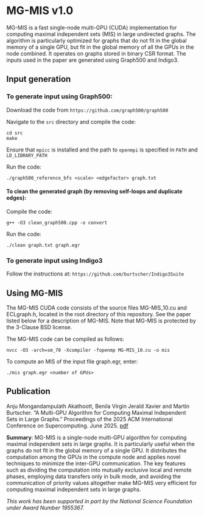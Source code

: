 # MG-MIS v1.0

MG-MIS is a fast single-node multi-GPU (CUDA) implementation for computing maximal independent sets (MIS) in large undirected graphs. The algorithm is particularly optimized for graphs that do not fit in the global memory of a single GPU, but fit in the global memory of all the GPUs in the node combined. It operates on graphs stored in binary CSR format. The inputs used in the paper are generated using Graph500 and Indigo3. 

## Input generation

### To generate input using Graph500:
  Download the code from `https://github.com/graph500/graph500`
  
  Navigate to the `src` directory and compile the code:
  
  ```
  cd src
  make
  ``` 
  
  Ensure that `mpicc` is installed and the path to `openmpi` is specified in `PATH` and `LD_LIBRARY_PATH`
  
  Run the code:
      
  ```
  ./graph500_reference_bfs <scale> <edgefactor> graph.txt
  ```
 
#### To clean the generated graph (by removing self-loops and duplicate edges):

Compile the code: 
```
g++ -O3 clean_graph500.cpp -o convert
```

Run the code: 
```
./clean graph.txt graph.egr
```

### To generate input using Indigo3

Follow the instructions at: `https://github.com/burtscher/Indigo3Suite`

## Using MG-MIS

The MG-MIS CUDA code consists of the source files MG-MIS_10.cu and ECLgraph.h, located in the root directory of this repository. See the paper listed below for a description of MG-MIS. Note that MG-MIS is protected by the 3-Clause BSD license.

The MG-MIS code can be compiled as follows:
```
nvcc -O3 -arch=sm_70 -Xcompiler -fopenmp MG-MIS_10.cu -o mis
```

To compute an MIS of the input file graph.egr, enter:
```
./mis graph.egr <number of GPUs>
```

## Publication

Anju Mongandampulath Akathoott, Benila Virgin Jerald Xavier and Martin Burtscher. “A Multi-GPU Algorithm for Computing Maximal Independent Sets in Large Graphs.” Proceedings of the 2025 ACM International Conference on Supercomputing. June 2025. [pdf](https://userweb.cs.txstate.edu/~mb92/papers/ics25.pdf)

**Summary**: MG-MIS is a single-node multi-GPU algorithm for computing maximal independent sets in large graphs. It is particularly useful when the graphs do not fit in the global memory of a single GPU. It distributes the computation among the GPUs in the compute node and applies novel techniques to minimize the inter-GPU communication. The key features such as dividing the computation into mutually exclusive local and remote phases, employing data transfers only in bulk mode, and avoiding the communication of priority values altogether make MG-MIS very efficient  for computing maximal independent sets in large graphs. 

*This work has been supported in part by the National Science Foundation under Award Number 1955367.*

